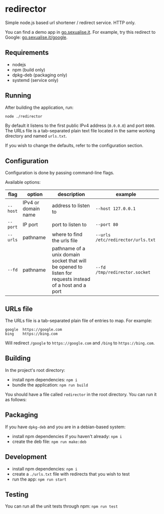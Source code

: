 # redirector

Simple node.js based url shortener / redirect service. HTTP only.

You can find a demo app in [go.sexualise.it](https://go.sexualise.it). For example, try this redirect to Google: [go.sexualise.it/google](https://go.sexualise.it/google).

## Requirements

- nodejs
- npm (build only)
- dpkg-deb (packaging only)
- systemd (service only)

## Running

After building the application, run:

```bash
node ./redirector
```

By default it listens to the first public IPv4 address (`0.0.0.0`) and port `8000`. The URLs file is a tab-separated plain text file located in the same working directory and named `urls.txt`.

If you wish to change the defaults, refer to the configuration section.

## Configuration

Configuration is done by passing command-line flags.

Available options:

| flag | option | description | example |
| --- | --- | --- | --- |
| `--host` | IPv4 or domain name | address to listen to | `--host 127.0.0.1` |
| `--port` | IP port | port to listen to | `--port 80` |
| `--urls` | pathname | where to find the urls file | `--urls /etc/redirector/urls.txt` |
| `--fd` | pathname | pathname of a unix domain socket that will be opened to listen for requests instead of a host and a port | `--fd /tmp/redirector.socket` |

## URLs file

The URLs file is a tab-separated plain file of entries to map. For example:

```tsv
google	https://google.com
bing	https://bing.com
```

Will redirect `/google` to `https://google.com` and `/bing` to `https://bing.com`.

## Building

In the project's root directory:

- install npm dependencies: `npm i`
- bundle the application: `npm run build`

You should have a file called `redirector` in the root directory. You can run it as follows:


## Packaging

If you have `dpkg-deb` and you are in a debian-based system:

- install npm dependencies if you haven't already: `npm i`
- create the deb file: `npm run make:deb`

## Development

- install npm dependencies: `npm i`
- create a `./urls.txt` file with redirects that you wish to test
- run the app: `npm run start`

## Testing

You can run all the unit tests through npm: `npm run test`
